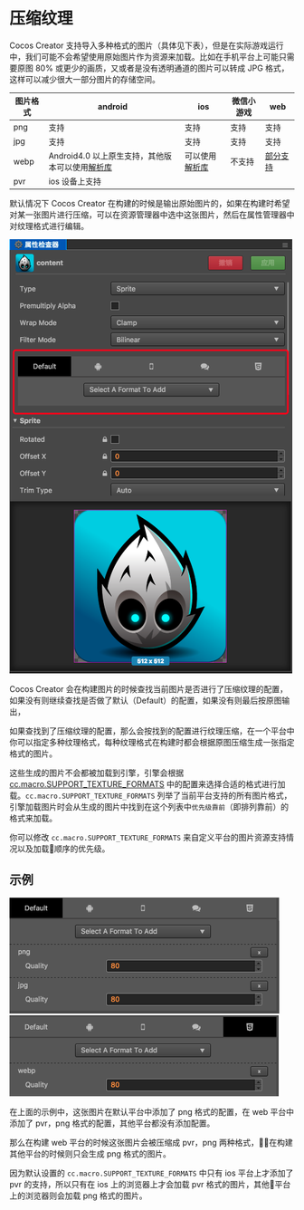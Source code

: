 # 压缩纹理

Cocos Creator 支持导入多种格式的图片（具体见下表），但是在实际游戏运行中，我们可能不会希望使用原始图片作为资源来加载。比如在手机平台上可能只需要原图 80% 或更少的画质，又或者是没有透明通道的图片可以转成 JPG 格式，这样可以减少很大一部分图片的存储空间。

图片格式 | android | ios | 微信小游戏 | web
------------ | ------------- | --------- | -------- | --------
png | 支持 | 支持 | 支持 | 支持
jpg | 支持 | 支持 | 支持 | 支持
webp | Android4.0 以上原生支持，其他版本可以使用[解析库](https://github.com/alexey-pelykh/webp-android-backport) | 可以使用[解析库](https://github.com/carsonmcdonald/WebP-iOS-example) | 不支持 | [部分支持](https://caniuse.com/#feat=webp)
pvr | ios 设备上支持


默认情况下 Cocos Creator 在构建的时候是输出原始图片的，如果在构建时希望对某一张图片进行压缩，可以在资源管理器中选中这张图片，然后在属性管理器中对纹理格式进行编辑。

![compress-texture](compress-texture/compress-texture.png)

Cocos Creator 会在构建图片的时候查找当前图片是否进行了压缩纹理的配置，如果没有则继续查找是否做了默认（Default）的配置，如果没有则最后按原图输出，

如果查找到了压缩纹理的配置，那么会按找到的配置进行纹理压缩，在一个平台中你可以指定多种纹理格式，每种纹理格式在构建时都会根据原图压缩生成一张指定格式的图片。

这些生成的图片不会都被加载到引擎，引擎会根据 [cc.macro.SUPPORT_TEXTURE_FORMATS](http://docs.cocos.com/creator/api/zh/classes/macro.html#supporttextureformats) 中的配置来选择合适的格式进行加载。`cc.macro.SUPPORT_TEXTURE_FORMATS` 列举了当前平台支持的所有图片格式，引擎加载图片时会从生成的图片中找到在这个列表中`优先级靠前`（即排列靠前）的格式来加载。

你可以修改 `cc.macro.SUPPORT_TEXTURE_FORMATS` 来自定义平台的图片资源支持情况以及加载顺序的优先级。


## 示例

![1](compress-texture/1.png)
![2](compress-texture/2.png)

在上面的示例中，这张图片在默认平台中添加了 png 格式的配置，在 web 平台中添加了 pvr，png 格式的配置，其他平台都没有添加配置。

那么在构建 web 平台的时候这张图片会被压缩成 pvr，png 两种格式，在构建其他平台的时候则只会生成 png 格式的图片。

因为默认设置的 `cc.macro.SUPPORT_TEXTURE_FORMATS` 中只有 ios 平台上才添加了 pvr 的支持，所以只有在 ios 上的浏览器上才会加载 pvr 格式的图片，其他平台上的浏览器则会加载 png 格式的图片。
